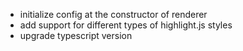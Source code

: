 - initialize config at the constructor of renderer
- add support for different types of highlight.js styles
- upgrade typescript version